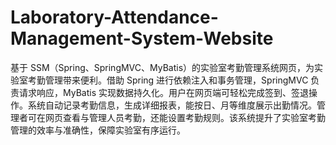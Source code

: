 # Laboratory-Attendance-Management-System-Website
基于 SSM（Spring、SpringMVC、MyBatis）的实验室考勤管理系统网页，为实验室考勤管理带来便利。借助 Spring 进行依赖注入和事务管理，SpringMVC 负责请求响应，MyBatis 实现数据持久化。用户在网页端可轻松完成签到、签退操作。系统自动记录考勤信息，生成详细报表，能按日、月等维度展示出勤情况。管理者可在网页查看与管理人员考勤，还能设置考勤规则。该系统提升了实验室考勤管理的效率与准确性，保障实验室有序运行。 
